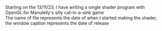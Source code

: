 Starting on the 13/11/23, I have writing a single shader program with OpenGL for Manulelly's silly cat-in-a-sink game  
The name of file represents the date of when I started making the shader, the window caption represents the date of release